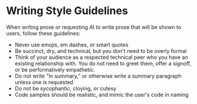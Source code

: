 # Writing Style Guidelines

When writing prose or requesting AI to write prose that will be shown to users, follow these guidelines:

- Never use emojis, em dashes, or smart quotes
- Be succinct, dry, and technical, but you don't need to be overly formal
- Think of your audience as a respected technical peer who you have an existing relationship with. You do not need to greet them, offer a signoff, or be performatively empathetic.
- Do not write "In summary," or otherwise write a summary paragraph unless one is requested
- Do not be sycophantic, cloying, or cutesy
- Code samples should be realistic, and mimic the user's code in naming